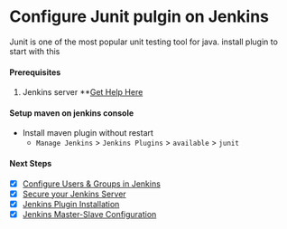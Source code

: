 # Configure Junit pulgin on Jenkins
Junit is one of the most popular unit testing tool for java. install plugin to start with this 



#### Prerequisites
1. Jenkins server **[Get Help Here](https://www.youtube.com/watch?v=M32O4Yv0ANc)

#### Setup maven on jenkins console
- Install maven plugin without restart  
  - `Manage Jenkins` > `Jenkins Plugins` > `available` > `junit`

#### Next Steps

- [x] [Configure Users & Groups in Jenkins](https://youtu.be/jZOqcB32dYM)
- [x] [Secure your Jenkins Server](https://youtu.be/19FmJumnkDc)
- [x] [Jenkins Plugin Installation](https://youtu.be/p_PqPBbjaZ4)
- [x] [Jenkins Master-Slave Configuration](https://youtu.be/hwrYURP4O2k)
